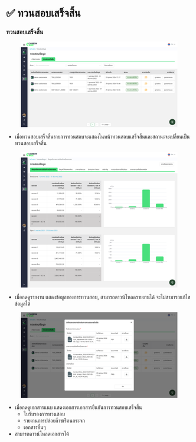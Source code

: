 # ✅ ทวนสอบเสร็จสิ้น

### ทวนสอบเสร็จสิ้น

<figure><img src="../../../.gitbook/assets/image (1).png" alt=""><figcaption></figcaption></figure>

* เมื่อทวนสอบเสร็จสิ้นรายการทวนสอบจะแสดงในหน้าทวนสอบแสร็จสิ้นและสถานะจะเปลี่ยนเป็นทวนสอบเสร็จสิ้น

<figure><img src="../../../.gitbook/assets/image (1) (1).png" alt=""><figcaption></figcaption></figure>

* เมื่อกดดูรายงาน แสดงข้อมูลของการทวนสอบ, สามารถดาวน์โหลดรายงานได้ จะไม่สามารถแก้ไขข้อมูลได้

<figure><img src="../../../.gitbook/assets/image (2).png" alt=""><figcaption></figcaption></figure>

* เมื่อกดดูเอกสารแนบ แสดงเอกสารเอกสารยืนยันการทวนสอบเสร็จสิ้น
  * ใบรับรองการทวนสอบ
  * รายงานการปล่อยก๊าซเรือนกระจก
  * เอกสารอื่นๆ
* สามารถดาวน์โหลดเอกสารได้
